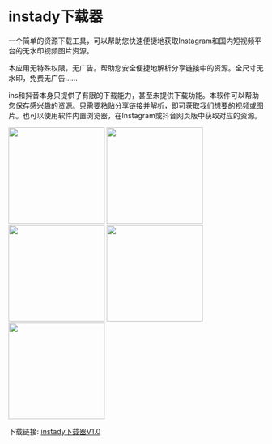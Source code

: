 # instady下载器
一个简单的资源下载工具，可以帮助您快速便捷地获取Instagram和国内短视频平台的无水印视频图片资源。

本应用无特殊权限，无广告。帮助您安全便捷地解析分享链接中的资源。全尺寸无水印，免费无广告......

ins和抖音本身只提供了有限的下载能力，甚至未提供下载功能。本软件可以帮助您保存感兴趣的资源。只需要粘贴分享链接并解析，即可获取我们想要的视频或图片。也可以使用软件内置浏览器，在Instagram或抖音网页版中获取对应的资源。


<img src="https://github.com/xuedongyun/InstadyDownloader/blob/master/1_show.jpg" width="190" /> <img src="https://github.com/xuedongyun/InstadyDownloader/blob/master/2_show.jpg" width="190" /> <img src="https://github.com/xuedongyun/InstadyDownloader/blob/master/3_show.jpg" width="190" /> <img src="https://github.com/xuedongyun/InstadyDownloader/blob/master/4_show.jpg" width="190"/> <img src="https://github.com/xuedongyun/InstadyDownloader/blob/master/5_show.jpg" width="190"/>

下载链接: [instady下载器V1.0](https://github.com/xuedongyun/InstadyDownloader/releases/tag/1.0)
